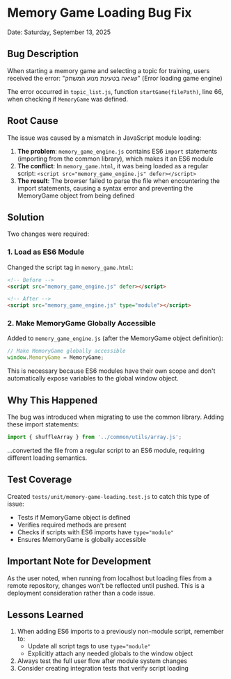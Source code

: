# Memory Game Loading Bug Fix
Date: Saturday, September 13, 2025

## Bug Description
When starting a memory game and selecting a topic for training, users received the error:
"שגיאה בטעינת מנוע המשחק" (Error loading game engine)

The error occurred in `topic_list.js`, function `startGame(filePath)`, line 66, when checking if `MemoryGame` was defined.

## Root Cause
The issue was caused by a mismatch in JavaScript module loading:

1. **The problem**: `memory_game_engine.js` contains ES6 `import` statements (importing from the common library), which makes it an ES6 module
2. **The conflict**: In `memory_game.html`, it was being loaded as a regular script: `<script src="memory_game_engine.js" defer></script>`
3. **The result**: The browser failed to parse the file when encountering the import statements, causing a syntax error and preventing the MemoryGame object from being defined

## Solution
Two changes were required:

### 1. Load as ES6 Module
Changed the script tag in `memory_game.html`:
```html
<!-- Before -->
<script src="memory_game_engine.js" defer></script>

<!-- After -->
<script src="memory_game_engine.js" type="module"></script>
```

### 2. Make MemoryGame Globally Accessible
Added to `memory_game_engine.js` (after the MemoryGame object definition):
```javascript
// Make MemoryGame globally accessible
window.MemoryGame = MemoryGame;
```

This is necessary because ES6 modules have their own scope and don't automatically expose variables to the global window object.

## Why This Happened
The bug was introduced when migrating to use the common library. Adding these import statements:
```javascript
import { shuffleArray } from '../common/utils/array.js';
```

...converted the file from a regular script to an ES6 module, requiring different loading semantics.

## Test Coverage
Created `tests/unit/memory-game-loading.test.js` to catch this type of issue:
- Tests if MemoryGame object is defined
- Verifies required methods are present
- Checks if scripts with ES6 imports have `type="module"`
- Ensures MemoryGame is globally accessible

## Important Note for Development
As the user noted, when running from localhost but loading files from a remote repository, changes won't be reflected until pushed. This is a deployment consideration rather than a code issue.

## Lessons Learned
1. When adding ES6 imports to a previously non-module script, remember to:
   - Update all script tags to use `type="module"`
   - Explicitly attach any needed globals to the window object
2. Always test the full user flow after module system changes
3. Consider creating integration tests that verify script loading


